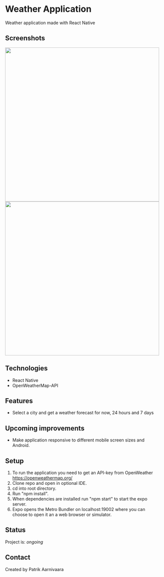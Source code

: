 # Weather Application
Weather application made with React Native

## Screenshots
<img src="https://res.cloudinary.com/whatwherewhen/image/upload/v1612358326/weather/ybu31p1kuy2dbhp1myz4.png" width="auto" height="500">
<img src="https://res.cloudinary.com/whatwherewhen/image/upload/v1612358326/weather/domhji8yshskbypydzah.png" width="auto" height="500">

## Technologies
* React Native
* OpenWeatherMap-API

## Features
* Select a city and get a weather forecast for now, 24 hours and 7 days

## Upcoming improvements
* Make application responsive to different mobile screen sizes and Android.

## Setup
1. To run the application you need to get an API-key from OpenWeather https://openweathermap.org/
2. Clone repo and open in optional IDE. 
3. cd into root directory. 
4. Run "npm install".
5. When dependencies are installed run "npm start" to start the expo server. 
6. Expo opens the Metro Bundler on localhost:19002 where you can choose to open it an a web browser or simulator.

## Status
Project is: _ongoing_

## Contact
Created by Patrik Aarnivaara
